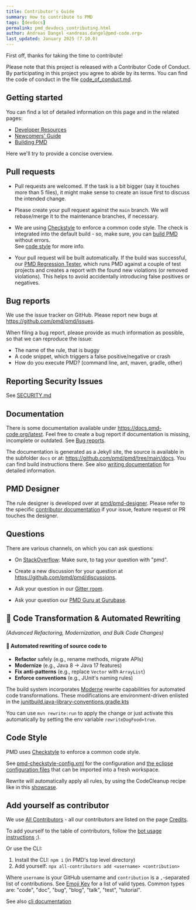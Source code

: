 ```yaml
---
title: Contributor's Guide
summary: How to contribute to PMD
tags: [devdocs]
permalink: pmd_devdocs_contributing.html
author: Andreas Dangel <andreas.dangel@pmd-code.org>
last_updated: January 2025 (7.10.0)
---
```


First off, thanks for taking the time to contribute!

Please note that this project is released with a Contributor Code of Conduct.
By participating in this project you agree to abide by its terms.
You can find the code of conduct in the file [code_of_conduct.md](https://github.com/pmd/pmd/blob/main/code_of_conduct.md).

## Getting started

You can find a lot of detailed information on this page and in the related pages:
* [Developer Resources](pmd_devdocs_development.html)
* [Newcomers' Guide](pmd_devdocs_contributing_newcomers_guide.html)
* [Building PMD](pmd_devdocs_building_general.html)

Here we'll try to provide a concise overview.

## Pull requests

*   Pull requests are welcomed. If the task is a bit bigger (say it touches more than 5 files), it might
    make sense to create an issue first to discuss the intended change.

*   Please create your pull request against the `main` branch. We will rebase/merge it to the maintenance
    branches, if necessary.

*   We are using [Checkstyle](https://checkstyle.org/) to enforce a common code style.
    The check is integrated into the default build - so, make sure, you can
    [build PMD](pmd_devdocs_building_general.html) without errors.  
    See [code style](#code-style) for more info.

*   Your pull request will be built automatically. If the build was successful, our
    [PMD Regression Tester](pmd_devdocs_pmdtester.html), which runs PMD against a couple of test projects
    and creates a report with the found new violations (or removed violations). This helps to
    avoid accidentally introducing false positives or negatives.

## Bug reports

We use the issue tracker on GitHub. Please report new bugs at <https://github.com/pmd/pmd/issues>.

When filing a bug report, please provide as much information as possible, so that we can reproduce the issue:

*   The name of the rule, that is buggy
*   A code snippet, which triggers a false positive/negative or crash
*   How do you execute PMD? (command line, ant, maven, gradle, other)

## Reporting Security Issues

See [SECURITY.md](https://github.com/pmd/pmd/blob/main/SECURITY.md)

## Documentation

There is some documentation available under <https://docs.pmd-code.org/latest>. Feel free to create a bug report if
documentation is missing, incomplete or outdated. See [Bug reports](#bug-reports).

The documentation is generated as a Jekyll site, the source is available in the subfolder `docs` or at:
<https://github.com/pmd/pmd/tree/main/docs>. You can find build instructions there.
See also [writing documentation](pmd_devdocs_writing_documentation.html) for detailed information.

## PMD Designer

The rule designer is developed over at [pmd/pmd-designer](https://github.com/pmd/pmd-designer).
Please refer to the specific [contributor documentation](https://github.com/pmd/pmd-designer/blob/main/CONTRIBUTING.md)
if your issue, feature request or PR touches the designer.

## Questions

There are various channels, on which you can ask questions:

*   On [StackOverflow](https://stackoverflow.com/questions/tagged/pmd): Make sure, to tag your question with "pmd".

*   Create a new discussion for your question at <https://github.com/pmd/pmd/discussions>.

*   Ask your question in our [Gitter room](https://app.gitter.im/#/room/#pmd_pmd:gitter.im).

*   Ask your question our [PMD Guru at Gurubase](https://gurubase.io/g/pmd).

## 🚀 Code Transformation & Automated Rewriting
*(Advanced Refactoring, Modernization, and Bulk Code Changes)*

#### 🔧 Automated rewriting of source code to
- **Refactor** safely (e.g., rename methods, migrate APIs)
- **Modernize** (e.g., Java 8 → Java 17 features)
- **Fix anti-patterns** (e.g., replace `Vector` with `ArrayList`)
- **Enforce conventions** (e.g., JUnit's naming rules)

The build system incorporates [Moderne](https://moderne.io/) rewrite capabilities for automated code transformations. These modifications are environment-driven enlisted in the [junitbuild.java-library-conventions.gradle.kts](gradle/plugins/common/src/main/kotlin/junitbuild.java-library-conventions.gradle.kts)

You can use `mvn rewrite:run` to apply the change or just activate this automatically by setting the env variable `rewriteDogFood=true`.

## Code Style

PMD uses [Checkstyle](https://checkstyle.org/) to enforce a common code style.

See [pmd-checkstyle-config.xml](https://github.com/pmd/build-tools/blob/main/src/main/resources/net/sourceforge/pmd/pmd-checkstyle-config.xml) for the configuration and
[the eclipse configuration files](https://github.com/pmd/build-tools/tree/main/eclipse) that can
be imported into a fresh workspace.

Rewrite will automatically apply all rules, by using the CodeCleanup recipe like in this [showcase](https://docs.openrewrite.org/running-recipes/popular-recipe-guides/automatically-fix-checkstyle-violations). 

## Add yourself as contributor

We use [All Contributors](https://allcontributors.org/en) - all our contributors are listed on the page [Credits](pmd_projectdocs_credits.html).

To add yourself to the table of contributors, follow the
[bot usage instructions](https://allcontributors.org/docs/en/bot/usage) ;).

Or use the CLI:

1. Install the CLI: `npm i` (in PMD's top level directory)
2. Add yourself: `npx all-contributors add <username> <contribution>`

Where `username` is your GitHub username and `contribution` is a `,`-separated list
of contributions. See [Emoji Key](https://allcontributors.org/docs/en/emoji-key) for a list
of valid types. Common types are: "code", "doc", "bug", "blog", "talk", "test", "tutorial".

See also [cli documentation](https://allcontributors.org/docs/en/cli/usage)
